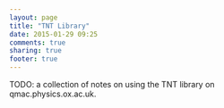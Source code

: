 ```yaml
---
layout: page
title: "TNT Library"
date: 2015-01-29 09:25
comments: true
sharing: true
footer: true
---
```



TODO: a collection of notes on using the TNT library on qmac.physics.ox.ac.uk.